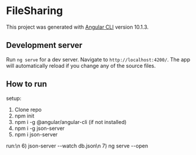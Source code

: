 # FileSharing

This project was generated with [Angular CLI](https://github.com/angular/angular-cli) version 10.1.3.

## Development server

Run `ng serve` for a dev server. Navigate to `http://localhost:4200/`. The app will automatically reload if you change any of the source files.

## How to run
setup:
1) Clone repo
2) npm init
3) npm i -g @angular/angular-cli (if not installed)
4) npm i -g json-server
5) npm i json-server

run:\n
6) json-server --watch db.json\n
7) ng serve --open
